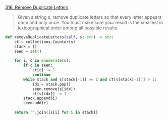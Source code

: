 [316. Remove Duplicate Letters](https://leetcode.com/problems/remove-duplicate-letters)

> Given a string s, remove duplicate letters so that every letter appears once and only once. You must make sure your result is the smallest in lexicographical order among all possible results.

```python
def removeDuplicateLetters(self, s: str) -> str: 
    ct = collections.Counter(s)              
    stack = [] 
    seen = set() 
     
    for i, c in enumerate(s): 
        if c in seen: 
            ct[c] -= 1 
            continue 
        while stack and s[stack[-1]] >= c and ct[s[stack[-1]]] > 1: 
            idx = stack.pop() 
            seen.remove(s[idx]) 
            ct[s[idx]] -= 1 
        stack.append(i) 
        seen.add(c) 
         
    return ''.join([s[i] for i in stack])
```